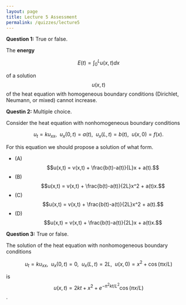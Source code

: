 ```yaml
---
layout: page
title: Lecture 5 Assessment
permalink: /quizzes/lecture5
---
```



**Question 1:**  True or false.

The **energy**

$$E(t) = \int_0^L u(x,t)dx$$

of a solution $$u(x,t)$$ of the heat equation with homogeneous boundary conditions (Dirichlet, Neumann, or mixed) cannot increase.

**Questin 2:**  Multiple choice.

Consider the heat equation with nonhomogeneous boundary conditions

$$u_t = ku_{xx},\ \ u_x(0,t) = a(t),\ \ u_x(L,t) = b(t),\ \  u(x,0) = f(x).$$

For this equation we should propose a solution of what form.


* (A) $$u(x,t) = v(x,t) + \frac{b(t)-a(t)}{L}x + a(t).$$
* (B) $$u(x,t) = v(x,t) + \frac{b(t)-a(t)}{2L}x^2 + a(t)x.$$
* (C) $$u(x,t) = v(x,t) + \frac{b(t)-a(t)}{2L}x^2 + a(t).$$
* (D) $$u(x,t) = v(x,t) + \frac{b(t)-a(t)}{2L}x + a(t)x.$$


**Question 3:**  True or false.

The solution of the heat equation with nonhomogeneous boundary conditions

$$u_t = ku_{xx},\ \ u_x(0,t) = 0,\ \ u_x(L,t) = 2L,\ \  u(x,0) = x^2 + \cos(\pi x/L)$$

is $$u(x,t) = 2kt+x^2 + e^{-\pi^2 kt/L^2}\cos(\pi x/L)$$.





